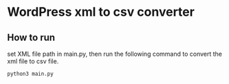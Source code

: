 # WordPress xml to csv converter

## How to run

set XML file path in main.py, then run the following command to convert the xml file to csv file.

```
python3 main.py
```
